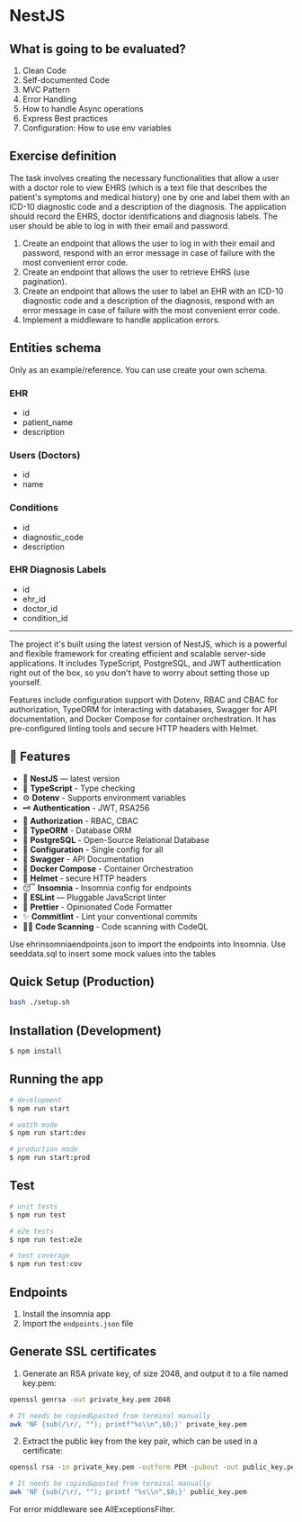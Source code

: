 # NestJS

## What is going to be evaluated?

1. Clean Code
2. Self-documented Code
3. MVC Pattern
4. Error Handling
5. How to handle Async operations
6. Express Best practices
7. Configuration: How to use env variables 

## Exercise definition

The task involves creating the necessary functionalities that allow a user with a doctor role to view EHRS (which is a text file that describes the patient's symptoms and medical history) one by one and label them with an ICD-10 diagnostic code and a description of the diagnosis. The application should record the EHRS, doctor identifications and diagnosis labels. The user should be able to log in with their email and password.

1. Create an endpoint that allows the user to log in with their email and password, respond with an error message in case of failure with the most convenient error code.
2. Create an endpoint that allows the user to retrieve EHRS (use pagination).
3. Create an endpoint that allows the user to label an EHR with an ICD-10 diagnostic code and a description of the diagnosis, respond with an error message in case of failure with the most convenient error code.
4. Implement a middleware to handle application errors.

## Entities schema

Only as an example/reference. You can use create your own schema.

### EHR

* id
* patient_name
* description

### Users (Doctors)

* id
* name

### Conditions

* id
* diagnostic_code
* description

### EHR Diagnosis Labels

* id
* ehr_id
* doctor_id
* condition_id

-------

The project it's built using the latest version of NestJS, which is a powerful and flexible framework for creating efficient and scalable server-side applications. It includes TypeScript, PostgreSQL, and JWT authentication right out of the box, so you don't have to worry about setting those up yourself.

Features include configuration support with Dotenv, RBAC and CBAC for authorization, TypeORM for interacting with databases, Swagger for API documentation, and Docker Compose for container orchestration. It has pre-configured linting tools and secure HTTP headers with Helmet.

## 🚀 Features

- 📱 **NestJS** — latest version
- 🎉 **TypeScript** - Type checking
- ⚙️ **Dotenv** - Supports environment variables
- 🗝 **Authentication** - JWT, RSA256
- 🏬 **Authorization** - RBAC, CBAC
- 🏪 **TypeORM** - Database ORM
- 🏪 **PostgreSQL** - Open-Source Relational Database
- 🧠 **Configuration** - Single config for all
- 📃 **Swagger** - API Documentation
- 🐳 **Docker Compose** - Container Orchestration
- 🔐 **Helmet** - secure HTTP headers
- 😴 **Insomnia** - Insomnia config for endpoints
- 📏 **ESLint** — Pluggable JavaScript linter
- 💖 **Prettier** - Opinionated Code Formatter
- ✨ **Commitlint** - Lint your conventional commits
- 🕵️‍♂️ **Code Scanning** - Code scanning with CodeQL
  
Use ehrinsomniaendpoints.json to import the endpoints into Insomnia.
Use seeddata.sql to insert some mock values into the tables

## Quick Setup (Production)

```bash
bash ./setup.sh
```

## Installation (Development)

```bash
$ npm install
```

## Running the app

```bash
# development
$ npm run start

# watch mode
$ npm run start:dev

# production mode
$ npm run start:prod
```

## Test

```bash
# unit tests
$ npm run test

# e2e tests
$ npm run test:e2e

# test coverage
$ npm run test:cov
```

## Endpoints

1. Install the insomnia app
2. Import the `endpoints.json` file

## Generate SSL certificates

1.  Generate an RSA private key, of size 2048, and output it to a file named key.pem:

```bash
openssl genrsa -out private_key.pem 2048
```

```bash
# It needs be copied&pasted from terminal manually
awk 'NF {sub(/\r/, ""); printf"%s\\n",$0;}' private_key.pem
```

2.  Extract the public key from the key pair, which can be used in a certificate:

```bash
openssl rsa -in private_key.pem -outform PEM -pubout -out public_key.pem
```

```bash
# It needs be copied&pasted from terminal manually
awk 'NF {sub(/\r/, ""); printf "%s\\n",$0;}' public_key.pem
```
For error middleware see AllExceptionsFilter.
